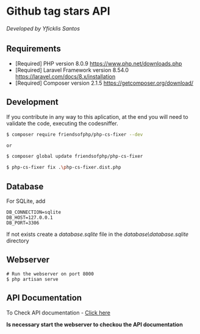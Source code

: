 # Github tag stars API 
###### Developed by Yficklis Santos

## Requirements

- [Required] PHP version 8.0.9 https://www.php.net/downloads.php
- [Required] Laravel Framework version 8.54.0 https://laravel.com/docs/8.x/installation
- [Required] Composer version 2.1.5 https://getcomposer.org/download/

## Development

If you contribute in any way to this aplication, at the end you will need to validate the code, executing the codesniffer.

```bash
$ composer require friendsofphp/php-cs-fixer --dev

or 

$ composer global update friendsofphp/php-cs-fixer

$ php-cs-fixer fix .\php-cs-fixer.dist.php
```

## Database

For SQLite, add
```
DB_CONNECTION=sqlite
DB_HOST=127.0.0.1
DB_PORT=3306
```

If not exists create a _database.sqlite_ file in the _database\database.sqlite_ directory

## Webserver
```
# Run the webserver on port 8000
$ php artisan serve
```

## API Documentation

To Check API documentation - [Click here](http://127.0.0.1:8000/)

__Is necessary start the webserver to checkou the API documentation__
